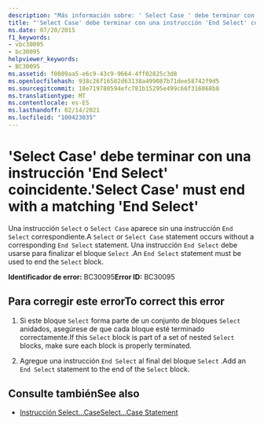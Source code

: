 ```yaml
---
description: "Más información sobre: ' Select Case ' debe terminar con la ' End Select ' correspondiente"
title: "'Select Case' debe terminar con una instrucción 'End Select' coincidente."
ms.date: 07/20/2015
f1_keywords:
- vbc30095
- bc30095
helpviewer_keywords:
- BC30095
ms.assetid: f0809aa5-e6c9-43c9-9664-4ff02825c3d8
ms.openlocfilehash: 938c26f16502d63138a499087b71dee58742f9d5
ms.sourcegitcommit: 10e719780594efc781b15295e499c66f316068b8
ms.translationtype: MT
ms.contentlocale: es-ES
ms.lasthandoff: 02/14/2021
ms.locfileid: "100423035"
---
```

# <a name="select-case-must-end-with-a-matching-end-select"></a><span data-ttu-id="ed6aa-103">'Select Case' debe terminar con una instrucción 'End Select' coincidente.</span><span class="sxs-lookup"><span data-stu-id="ed6aa-103">'Select Case' must end with a matching 'End Select'</span></span>

<span data-ttu-id="ed6aa-104">Una instrucción `Select` o `Select Case` aparece sin una instrucción `End Select` correspondiente.</span><span class="sxs-lookup"><span data-stu-id="ed6aa-104">A `Select` or `Select Case` statement occurs without a corresponding `End Select` statement.</span></span> <span data-ttu-id="ed6aa-105">Una instrucción `End Select` debe usarse para finalizar el bloque `Select` .</span><span class="sxs-lookup"><span data-stu-id="ed6aa-105">An `End Select` statement must be used to end the `Select` block.</span></span>  
  
 <span data-ttu-id="ed6aa-106">**Identificador de error:** BC30095</span><span class="sxs-lookup"><span data-stu-id="ed6aa-106">**Error ID:** BC30095</span></span>  
  
## <a name="to-correct-this-error"></a><span data-ttu-id="ed6aa-107">Para corregir este error</span><span class="sxs-lookup"><span data-stu-id="ed6aa-107">To correct this error</span></span>  
  
1. <span data-ttu-id="ed6aa-108">Si este bloque `Select` forma parte de un conjunto de bloques `Select` anidados, asegúrese de que cada bloque esté terminado correctamente.</span><span class="sxs-lookup"><span data-stu-id="ed6aa-108">If this `Select` block is part of a set of nested `Select` blocks, make sure each block is properly terminated.</span></span>  
  
2. <span data-ttu-id="ed6aa-109">Agregue una instrucción `End Select` al final del bloque `Select` .</span><span class="sxs-lookup"><span data-stu-id="ed6aa-109">Add an `End Select` statement to the end of the `Select` block.</span></span>  
  
## <a name="see-also"></a><span data-ttu-id="ed6aa-110">Consulte también</span><span class="sxs-lookup"><span data-stu-id="ed6aa-110">See also</span></span>

- [<span data-ttu-id="ed6aa-111">Instrucción Select...Case</span><span class="sxs-lookup"><span data-stu-id="ed6aa-111">Select...Case Statement</span></span>](../language-reference/statements/select-case-statement.md)
